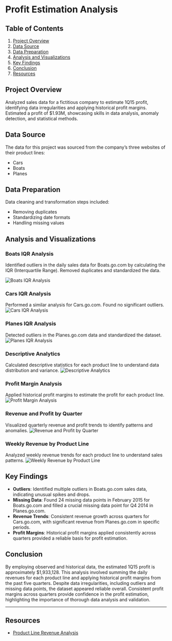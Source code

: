 # Profit Estimation Analysis

## Table of Contents
1. [Project Overview](#project-overview)
2. [Data Source](#data-source)
3. [Data Preparation](#data-preparation)
4. [Analysis and Visualizations](#analysis-and-visualizations)
5. [Key Findings](#key-findings)
6. [Conclusion](#conclusion)
7. [Resources](#resources)

## Project Overview
Analyzed sales data for a fictitious company to estimate 1Q15 profit, identifying data irregularities and applying historical profit margins. Estimated a profit of $1.93M, showcasing skills in data analysis, anomaly detection, and statistical methods.

## Data Source
The data for this project was sourced from the company’s three websites of their product lines:
- Cars
- Boats
- Planes

## Data Preparation
Data cleaning and transformation steps included:
- Removing duplicates
- Standardizing date formats
- Handling missing values

## Analysis and Visualizations

### Boats IQR Analysis
Identified outliers in the daily sales data for Boats.go.com by calculating the IQR (Interquartile Range). Removed duplicates and standardized the data.

![Boats IQR Analysis](https://github.com/swong6/EXCEL.RevenueAnalysis/blob/main/Baots%20IQR%20Analysis.png)

### Cars IQR Analysis
Performed a similar analysis for Cars.go.com. Found no significant outliers.
![Cars IQR Analysis](https://github.com/swong6/EXCEL.RevenueAnalysis/blob/main/Cars%20IQR%20Analysis.png)

### Planes IQR Analysis
Detected outliers in the Planes.go.com data and standardized the dataset.
![Planes IQR Analysis](https://github.com/swong6/EXCEL.RevenueAnalysis/blob/main/Planes%20IQR%20Analysis.png)

### Descriptive Analytics
Calculated descriptive statistics for each product line to understand data distribution and variance.
![Descriptive Analytics](https://github.com/swong6/EXCEL.RevenueAnalysis/blob/main/Descriptive%20Analytics.png)

### Profit Margin Analysis
Applied historical profit margins to estimate the profit for each product line.
![Profit Margin Analysis](https://github.com/swong6/EXCEL.RevenueAnalysis/blob/main/Profit%20Margin%20Analysis.png)

### Revenue and Profit by Quarter
Visualized quarterly revenue and profit trends to identify patterns and anomalies.
![Revenue and Profit by Quarter](https://github.com/swong6/EXCEL.RevenueAnalysis/blob/main/Revenue%20and%20Profit%20by%20Quarter.png)

### Weekly Revenue by Product Line
Analyzed weekly revenue trends for each product line to understand sales patterns.
![Weekly Revenue by Product Line](https://github.com/swong6/EXCEL.RevenueAnalysis/blob/main/Weekly%20Revenue%20by%20Product%20Line.png)

## Key Findings
- **Outliers**: Identified multiple outliers in Boats.go.com sales data, indicating unusual spikes and drops.
- **Missing Data**: Found 24 missing data points in February 2015 for Boats.go.com and filled a crucial missing data point for Q4 2014 in Planes.go.com.
- **Revenue Trends**: Consistent revenue growth across quarters for Cars.go.com, with significant revenue from Planes.go.com in specific periods.
- **Profit Margins**: Historical profit margins applied consistently across quarters provided a reliable basis for profit estimation.

## Conclusion
By employing observed and historical data, the estimated 1Q15 profit is approximately $1,933,128. This analysis involved summing the daily revenues for each product line and applying historical profit margins from the past five quarters. Despite data irregularities, including outliers and missing data points, the dataset appeared reliable overall. Consistent profit margins across quarters provide confidence in the profit estimation, highlighting the importance of thorough data analysis and validation.

---

## Resources
- [Product Line Revenue Analysis](https://github.com/swong6/EXCEL.RevenueAnalysis/blob/main/Product_Line_Revenue_Analysis.xlsx)
